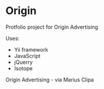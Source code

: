 Origin
======

Protfolio project for Origin Advertising

Uses:
 - Yii framework
 - JavaScript
 - jQuerry
 - Isotope


Origin Advertising - via Marius Clipa
